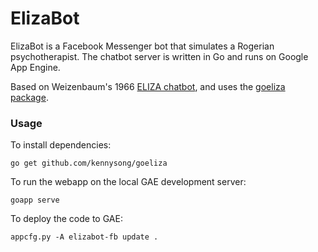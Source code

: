 # ElizaBot

ElizaBot is a Facebook Messenger bot that simulates a Rogerian psychotherapist. The chatbot server is written in Go and runs on Google App Engine.

Based on Weizenbaum's 1966 [ELIZA chatbot](https://en.wikipedia.org/wiki/ELIZA), and uses the [goeliza package](https://github.com/kennysong/goeliza).

### Usage

To install dependencies:
```
go get github.com/kennysong/goeliza
```

To run the webapp on the local GAE development server:
```
goapp serve
```

To deploy the code to GAE:
```
appcfg.py -A elizabot-fb update .
```
